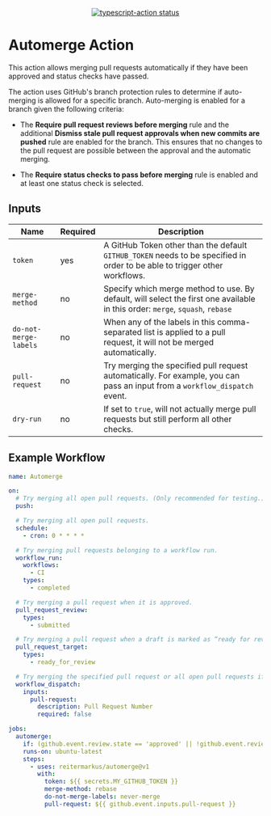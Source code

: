 <p align="center">
  <a href="https://github.com/reitermarkus/automerge/actions"><img alt="typescript-action status" src="https://github.com/reitermarkus/automerge/workflows/build-test/badge.svg"></a>
</p>

# Automerge Action

This action allows merging pull requests automatically if they have been approved and status checks have passed.

The action uses GitHub's branch protection rules to determine if auto-merging is allowed for a specific branch. Auto-merging is enabled for a branch given the following criteria:

- The **Require pull request reviews before merging** rule and the additional **Dismiss stale pull request approvals when new commits are pushed** rule
  are enabled for the branch. This ensures that no changes to the pull request are possible between the approval and the automatic merging.

- The **Require status checks to pass before merging** rule is enabled and at least one status check is selected.


## Inputs

| Name | Required  | Description |
|------|-----------|-------------|
| `token` | yes | A GitHub Token other than the default `GITHUB_TOKEN` needs to be specified in order to be able to trigger other workflows. |
| `merge-method` | no | Specify which merge method to use. By default, will select the first one available in this order: `merge`, `squash`, `rebase` |
| `do-not-merge-labels` | no | When any of the labels in this comma-separated list is applied to a pull request, it will not be merged automatically. |
| `pull-request` | no | Try merging the specified pull request automatically. For example, you can pass an input from a `workflow_dispatch` event. |
| `dry-run` | no | If set to `true`, will not actually merge pull requests but still perform all other checks. |


## Example Workflow

```yml
name: Automerge

on:
  # Try merging all open pull requests. (Only recommended for testing.)
  push:

  # Try merging all open pull requests.
  schedule:
    - cron: 0 * * * *

  # Try merging pull requests belonging to a workflow run.
  workflow_run:
    workflows:
      - CI
    types:
      - completed

  # Try merging a pull request when it is approved.
  pull_request_review:
    types:
      - submitted

  # Try merging a pull request when a draft is marked as “ready for review.”
  pull_request_target:
    types:
      - ready_for_review

  # Try merging the specified pull request or all open pull requests if none is specified.
  workflow_dispatch:
    inputs:
      pull-request:
        description: Pull Request Number
        required: false

jobs:
  automerge:
    if: (github.event.review.state == 'approved' || !github.event.review)
    runs-on: ubuntu-latest
    steps:
      - uses: reitermarkus/automerge@v1
        with:
          token: ${{ secrets.MY_GITHUB_TOKEN }}
          merge-method: rebase
          do-not-merge-labels: never-merge
          pull-request: ${{ github.event.inputs.pull-request }}
```
